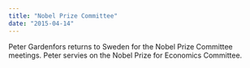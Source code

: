 ```yaml
---
title: "Nobel Prize Committee"
date: "2015-04-14"
---
```

Peter Gardenfors returns to Sweden for the Nobel Prize Committee meetings. Peter servies on the Nobel Prize for Economics Committee.
